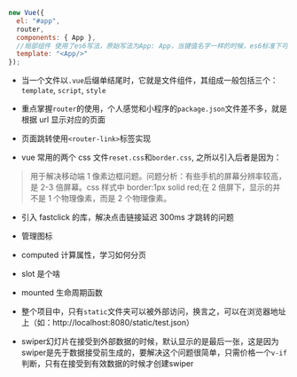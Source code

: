 ```js
new Vue({
  el: "#app",
  router,
  components: { App },
  //局部组件 使用了es6写法，原始写法为App: App，当键值名字一样的时候，es6标准下可以这样简写
  template: "<App/>"
});
```

- 当一个文件以`.vue`后缀单结尾时，它就是文件组件，其组成一般包括三个：`template`, `script`, `style`

- 重点掌握`router`的使用，个人感觉和小程序的`package.json`文件差不多，就是根据 url 显示对应的页面

- 页面跳转使用`<router-link>`标签实现

- vue 常用的两个 css 文件`reset.css`和`border.css`, 之所以引入后者是因为：

> 用于解决移动端 1 像素边框问题。问题分析：有些手机的屏幕分辨率较高，是 2-3 倍屏幕。css 样式中 border:1px solid red;在 2 倍屏下，显示的并不是 1 个物理像素，而是 2 个物理像素。

- 引入 fastclick 的库，解决点击链接延迟 300ms 才跳转的问题

- 管理图标

- computed 计算属性，学习如何分页

- slot 是个啥

- mounted 生命周期函数

- 整个项目中，只有`static`文件夹可以被外部访问，换言之，可以在浏览器地址上（如：http://localhost:8080/static/test.json）

- swiper幻灯片在接受到外部数据的时候，默认显示的是最后一张，这是因为swiper是先于数据接受前生成的，要解决这个问题很简单，只需价格一个`v-if`判断，只有在接受到有效数据的时候才创建swiper
